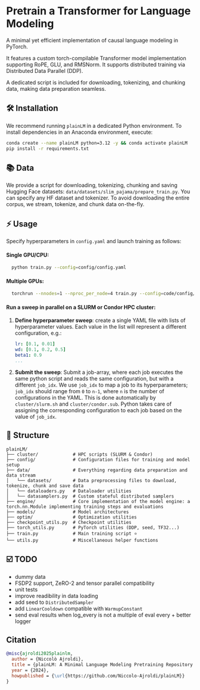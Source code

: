 # Pretrain a Transformer for Language Modeling
A minimal yet efficient implementation of causal language modeling in PyTorch.

It features a custom torch-compilable Transformer model implementation supporting RoPE, GLU, and RMSNorm.
It supports distributed training via Distributed Data Parallel (DDP).

A dedicated script is included for downloading, tokenizing, and chunking data, making data preparation seamless.

## 🛠 Installation
We recommend running `plainLM` in a dedicated Python environment. To install dependencies in an Anaconda environment, execute:
```bash
conda create --name plainLM python=3.12 -y && conda activate plainLM
pip install -r requirements.txt
```

## 📚 Data
We provide a script for downloading, tokenizing, chunking and saving Hugging Face datasets: `data/datasets/slim_pajama/prepare_train.py`.
You can specify any HF dataset and tokenizer. To avoid downloading the entire corpus, we stream, tokenize, and chunk data on-the-fly.

## ⚡️ Usage

Specify hyperparameters in `config.yaml` and launch training as follows:

#### Single GPU/CPU:
```bash
  python train.py --config=config/config.yaml
```
#### Multiple GPUs:
```bash
  torchrun --nnodes=1 --nproc_per_node=4 train.py --config=code/config/sweep.yaml
```

#### Run a sweep in parallel on a SLURM or Condor HPC cluster:

1. **Define hyperparameter sweep**:
  create a single YAML file with lists of hyperparameter values. Each value in the list will represent a different configuration, e.g.:
   ```yaml
   lr: [0.1, 0.01]
   wd: [0.1, 0.2, 0.5]
   beta1: 0.9
   ...
   ```
2. **Submit the sweep**: 
   Submit a job-array, where each job executes the same python script and reads the same configuration, but with a different `job_idx`. We use `job_idx` to map a job to its hyperparameters; `job_idx` should range from `0` to `n-1`, where `n` is the number of configurations in the YAML. This is done automatically by `cluster/slurm.sh` and `cluster/condor.sub`. Python takes care of assigning the corresponding configuration to each job based on the value of `job_idx`.


## 📂 Structure
```
plainLM/
├── cluster/             # HPC scripts (SLURM & Condor)
├── config/              # Configuration files for training and model setup
├── data/                # Everything regarding data preparation and data stream
│   └── datasets/        # Data preprocessing files to download, tokenize, chunk and save data
│   └── dataloaders.py   # Dataloader utilities
│   └── datasamplers.py  # Custom stateful distributed samplers
├── engine/              # Core implementation of the model engine: a torch.nn.Module implementing training steps and evaluations
├── models/              # Model architectures
├── optim/               # Optimization utilities
├── checkpoint_utils.py  # Checkpoint utilities
├── torch_utils.py       # PyTorch utilities (DDP, seed, TF32...)
├── train.py             # Main training script ⭐️
└── utils.py             # Miscellaneous helper functions
```

## ☑️ TODO
- dummy data
- FSDP2 support, ZeRO-2 and tensor parallel compatibility
- unit tests
- improve readibility in data loading
- add seed to `DistributedSampler`
- add `LinearCooldown` compatible with `WarmupConstant`
- send eval results when log_every is not a multiple of eval every + better logger

## Citation
```bibtex
@misc{ajroldi2025plainlm,
  author = {Niccolò Ajroldi},
  title = {plainLM: A Minimal Language Modeling Pretraining Repository in PyTorch},
  year = {2024},
  howpublished = {\url{https://github.com/Niccolo-Ajroldi/plainLM}}
}

